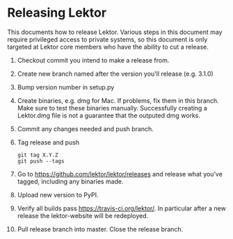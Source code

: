 # Releasing Lektor

This documents how to release Lektor. Various steps in this document may
require privileged access to private systems, so this document is only
targeted at Lektor core members who have the ability to cut a release.

1. Checkout commit you intend to make a release from.

1. Create new branch named after the version you'll release (e.g. 3.1.0)

1. Bump version number in setup.py

1. Create binaries, e.g. dmg for Mac. If problems, fix them in this branch. Make sure to test these binaries manually. Successfully creating a Lektor.dmg file is not a guarantee that the outputed dmg works.

1. Commit any changes needed and push branch.

1. Tag release and push

    ```
    git tag X.Y.Z
    git push --tags
    ```

1. Go to https://github.com/lektor/lektor/releases and release what you’ve tagged, including any binaries made.

1. Upload new version to PyPI.

1. Verify all builds pass https://travis-ci.org/lektor/. In particular after a new release the lektor-website will be redeployed.

1. Pull release branch into master. Close the release branch.

